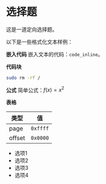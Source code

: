 # 选择题
这是一道定向选择题。

以下是一些格式化文本样例：

**嵌入代码**
嵌入文本的代码：`code_inline`。

**代码块**
```bash
sudo rm -rf /
```
**公式**
简单公式：$f(x)=x^2$

**表格**

| 类型 | 值 |
|---|---|
| page | `0xffff` |
| offset | `0x0000`|


- 选项1
- 选项2
- 选项3
- 选项4
